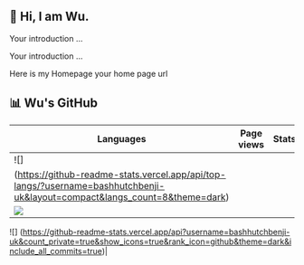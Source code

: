 ## 👋 Hi, I am Wu.

Your introduction ...

Your introduction ...

Here is my Homepage your home page url</td>


## 📊 Wu's GitHub

|Languages |Page views|Stats|
|--------------|------------|------------|
|![]
(https://github-readme-stats.vercel.app/api/top-langs/?username=bashhutchbenji-uk&layout=compact&langs_count=8&theme=dark)|
<a href="https://mapmyvisitors.com/web/1c012" title="Visit tracker"><img src="https://mapmyvisitors.com/map.png?cl=080808&w=a&t=n&d=fGHYRArq-DT0T_YEwgypfl1OyOAzZe7_0LO8qakFV6I&co=ffffff&ct=808080" /></a>|
![]
(https://github-readme-stats.vercel.app/api?username=bashhutchbenji-uk&count_private=true&show_icons=true&rank_icon=github&theme=dark&include_all_commits=true)|
<!--|![](https://github-readme-stats.vercel.app/api?username=bashhutchbenji-uk&count_private=true&show_icons=true&rank_icon=github&theme=dark&include_all_commits=true)|![](https://github-readme-stats.vercel.app/api/top-langs/?username=bashhutchbenji-uk&layout=compact&langs_count=8&theme=dark)|-->
<!--|![](https://github-profile-summary-cards.vercel.app/api/cards/profile-details?username=bashhutchbenji-uk&theme=tokyonight)|![](https://clustrmaps.com/map_v2.png?cl=ffffff&w=400&t=n&d=Y3B6bfp__aiQSn4I4JkSipFUqc4h9sK5DYEEz5GRDgs)|-->

